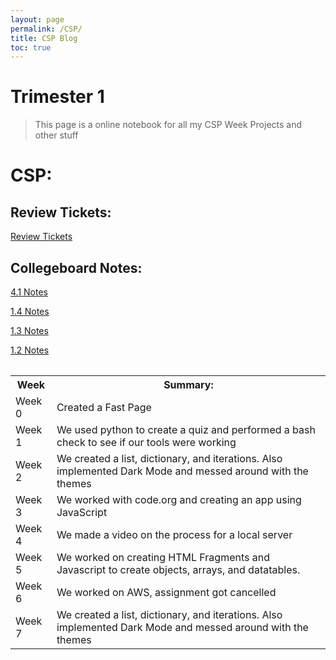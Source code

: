 ```yaml
---
layout: page
permalink: /CSP/
title: CSP Blog
toc: true
---
```

# Trimester 1
> This page is a online notebook for all my CSP Week Projects and other stuff
 
# CSP:
## Review Tickets: 
[Review Tickets](https://github.com/users/JishnuS420/projects/1/views/1)


## Collegeboard Notes:
[4.1 Notes](https://jishnus420.github.io/CSP-tri1/markdown/week%208/collegeboard/2022/10/16/4.1-Notes.html)

[1.4 Notes](https://jishnus420.github.io/CSP-tri1/markdown/week%207/collegeboard/2022/10/06/1.4-Notes.html)

[1.3 Notes](https://jishnus420.github.io/CSP-tri1/markdown/week%206/collegeboard/2022/09/30/1.3-Notes.html)

[1.2 Notes](https://jishnus420.github.io/CSP-tri1/markdown/week%205/collegeboard/2022/09/25/Collegeboard1.2.html)

<table>
    <table>
    <tr>
        <th>Week</th>
        <th>Summary:</th>
    </tr>
    <tr>
        <td>Week 0</td>
        <td>Created a Fast Page</td>
    </tr>
    <tr>
        <td>Week 1</td>
        <td>We used python to create a quiz and performed a bash check to see if our tools were working</td>
    </tr>
    <tr>
        <td>Week 2</td>
        <td>We created a list, dictionary, and iterations. Also implemented Dark Mode and messed around with the themes</td>
    </tr>
    <tr>
        <td>Week 3</td>
        <td>We worked with code.org and creating an app using JavaScript</td>
    </tr>
    <tr>
        <td>Week 4</td>
        <td>We made a video on the process for a local server</td>
    </tr>
    <tr>
        <td>Week 5</td>
        <td>We worked on creating HTML Fragments and Javascript to create objects, arrays, and datatables.</td>
    </tr>
    <tr>
        <td>Week 6</td>
        <td>We worked on AWS, assignment got cancelled</td>
    </tr>
    <tr>
        <td>Week 7</td>
        <td>We created a list, dictionary, and iterations. Also implemented Dark Mode and messed around with the themes</td>
    </tr>
</table>
